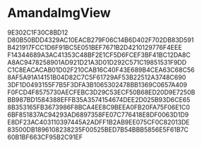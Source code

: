# AmandaImgView
9E302C1F30C8BD12
D80B50BDD4329AC10EACB279F06C14B6D402F702DB83D591
B421917FCC1D6F91BC5E051BEF7671B2D4210129776F4EEE
F14344689A3AC41353C48BF2E1CF5D6FCEF3BF41BC12DA8C
A8AC9478258901AD921D21A3D01D292C571C19851531F9DD
C1C8EACACAB01D02F210CAB16C40F43E689B4CEA63C68C56
8AF5A91A14151B04D82C7C5F61729AF53B22512A3748C690
3DF1D0493155F7B5F3DFA3B1065302478BB1369C0657A409
F0FCD4F8575730AECFEBC3D29C53ECF50B68ED20D9E7250B
BB987BD1584388EFFB35A3574154674DEE2D025B93D6CE65
8B353165FB3673986F8BCA4EE8C9BEEA0FB20FA75F06E1C0
6BF851837AC94293AD6897358FE07C776418E8DF0063D1D9
E8DF23AC403110397445A2ADFF1B2AB9EE075CF0C82013DE
83500DB1896108238235F00525BED7B54BBB5856E5F61B7C
60B1BF663CF95B2C91EF
